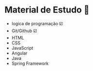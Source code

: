 # Material de Estudo :blue_book:

 

- logica de programação :ballot_box_with_check:
- Git/Github :ballot_box_with_check:
- HTML 
- CSS
- JavaScript 
- Angular
- Java
- Spring Framework

